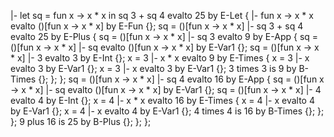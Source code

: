 |- let sq = fun x -> x * x in sq 3 + sq 4 evalto 25 by E-Let {
    |- fun x -> x * x evalto ()[fun x -> x * x] by E-Fun {};
    sq = ()[fun x -> x * x] |- sq 3 + sq 4 evalto 25 by E-Plus {
        sq = ()[fun x -> x * x] |- sq 3 evalto 9 by E-App {
            sq = ()[fun x -> x * x] |- sq evalto ()[fun x -> x * x] by E-Var1 {};
            sq = ()[fun x -> x * x] |- 3 evalto 3 by E-Int {};
            x = 3 |- x * x evalto 9 by E-Times {
                x = 3 |- x evalto 3 by E-Var1 {};
                x = 3 |- x evalto 3 by E-Var1 {};
                3 times 3 is 9 by B-Times {};
            };
        };
        sq = ()[fun x -> x * x] |- sq 4 evalto 16 by E-App {
            sq = ()[fun x -> x * x] |- sq evalto ()[fun x -> x * x] by E-Var1 {};
            sq = ()[fun x -> x * x] |- 4 evalto 4 by E-Int {};
            x = 4 |- x * x evalto 16 by E-Times {
                x = 4 |- x evalto 4 by E-Var1 {};
                x = 4 |- x evalto 4 by E-Var1 {};
                4 times 4 is 16 by B-Times {};
            };
        };
        9 plus 16 is 25 by B-Plus {};
    };
};